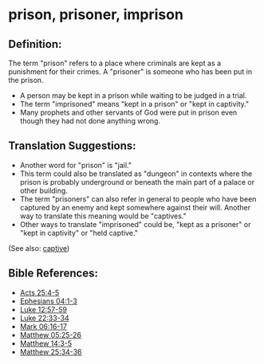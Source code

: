 # prison, prisoner, imprison #

## Definition: ##

The term "prison" refers to a place where criminals are kept as a punishment for their crimes. A "prisoner" is someone who has been put in the prison.

 * A person may be kept in a prison while waiting to be judged in a trial.
 * The term "imprisoned" means "kept in a prison" or "kept in captivity."
 * Many prophets and other servants of God were put in prison even though they had not done anything wrong.

## Translation Suggestions: ##

 * Another word for "prison" is "jail."
 * This term could also be translated as "dungeon" in contexts where the prison is probably underground or beneath the main part of a palace or other building.
 * The term "prisoners" can also refer in general to people who have been captured by an enemy and kept somewhere against their will. Another way to translate this meaning would be "captives."
 * Other ways to translate "imprisoned" could be, "kept as a prisoner" or "kept in captivity" or "held captive."

(See also: [captive](../other/captive.md))

## Bible References: ##

* [Acts 25:4-5](en/tn/act/help/25/04)
* [Ephesians 04:1-3](en/tn/eph/help/04/01)
* [Luke 12:57-59](en/tn/luk/help/12/57)
* [Luke 22:33-34](en/tn/luk/help/22/33)
* [Mark 06:16-17](en/tn/mrk/help/06/16)
* [Matthew 05:25-26](en/tn/mat/help/05/25)
* [Matthew 14:3-5](en/tn/mat/help/14/03)
* [Matthew 25:34-36](en/tn/mat/help/25/34)